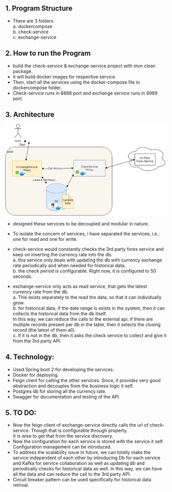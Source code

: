 
## 1. Program Structure
-  There are 3 folders </br>
	a. dockercompose </br>
	b. check-service </br>
	c. exchange-service </br>

## 2. How to run the Program
-  bulid the check-service & exchange-service project with mvn clean package. </br>
-  it will build docker images for respective service. </br>
-  Then, start all the services using the docker-compose file in dockercompose folder. </br>
-  Check-service runs in 8888 port and exchange service runs in 8989 port. </br>

## 3. Architecture

   ![](Architecture.jpg)

-  designed these services to be decoupled and modular in nature. </br>
-  To isolate the concern of services, i have separated the services; i.e.; one for read and one for write. </br>
-  check-service would constantly checks the 3rd party forex service and keep on inserting the currency rate into the db.</br>
		a. this service only deals with updating the db with currency exchange rate periodically and when needed for historical data. </br>
		b. the check period is configurable. Right now, it is configured to 50 seconds. </br>
		
-  exchange-service only acts as read service, that gets the latest currency rate from the db. </br>
        a. This exists separately to the read the data, so that it can individually grow. </br>
	b. for historical data, if the date range is exists in the system, then it can collects the historical data from the db itself.</br>
	   In this way, we can reduce the calls to the external api. if there are multiple records present per db in the table, then it   selects the closing record (the latest of them all).</br>
		c. if it is not in the db, then it asks the check service to collect and give it from the 3rd party API.</br>


## 4. Technology:
-  Used Spring boot 2 for developing the services.</br>
-  Docker for deploying.</br>
-  Feign client for calling the other services. Since, it provides very good abstraction and decouples from the business logic it self.</br>
-  Postgres db for storing all the currency rate.</br>
-  Swagger for documentation and testing of the API.</br>
 

## 5. TO DO:
-  Now the feign client of exchange-service directly calls the url of check-service. Though that is configurable through property.</br>
   It is wise to get that from the service discovery. </br>
-  Now the configuration for each service is stored with the service it self. Configuration management can be introduced.</br>
-  To address the scalability issue in future, we can totally make the service independent of each other by introducing Db for each service and Kafka for service collaboration as well as updating db and periodically checks for historical data as well. In this way, we can have all the data and can reduce the call to the 3rd party API.</br>
-  Circuit breaker pattern can be used specifically for historical data retrival.   


   

